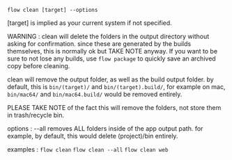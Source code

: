 `flow clean [target] --options`

  [target] is implied as your current system if not specified.

  WARNING : clean will delete the folders in the output directory without asking for confirmation.
  since these are generated by the builds themselves, this is normally ok but TAKE NOTE anyway.
  If you want to be sure to not lose any builds, use `flow package` to quickly save an archived copy before cleaning.

  clean will remove the output folder, as well as the build output folder.
  by default, this is `bin/(target)/` and `bin/(target).build/`,
  for example on mac, `bin/mac64/` and `bin/mac64.build/` would be removed entirely.

  PLEASE TAKE NOTE of the fact this will remove the folders, not store them in trash/recycle bin.

  options :
    --all
        removes ALL folders inside of the app output path.
        for example, by default, this would delete (project)/bin entirely.


  examples :
    `flow clean`
    `flow clean --all`
    `flow clean web`